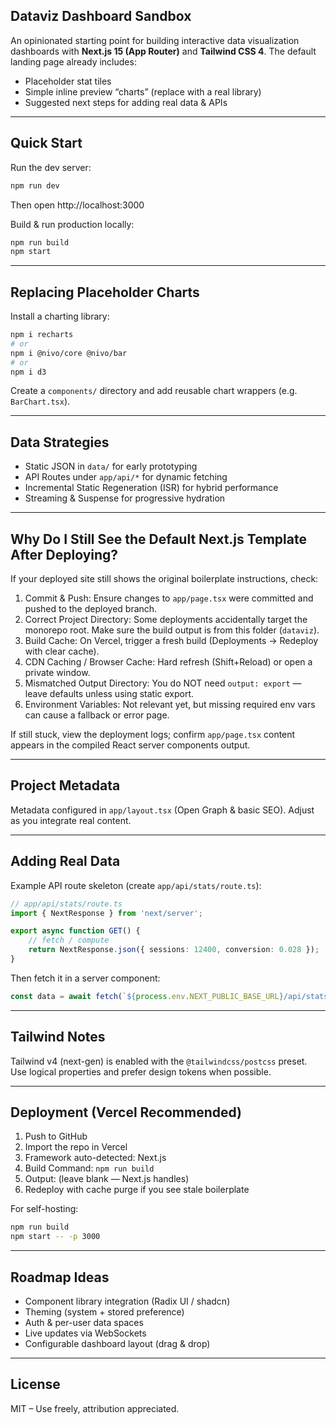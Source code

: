 ## Dataviz Dashboard Sandbox

An opinionated starting point for building interactive data visualization dashboards with **Next.js 15 (App Router)** and **Tailwind CSS 4**. The default landing page already includes:

- Placeholder stat tiles
- Simple inline preview “charts” (replace with a real library)
- Suggested next steps for adding real data & APIs

---

## Quick Start

Run the dev server:

```bash
npm run dev
```

Then open http://localhost:3000

Build & run production locally:

```bash
npm run build
npm start
```

---

## Replacing Placeholder Charts

Install a charting library:

```bash
npm i recharts
# or
npm i @nivo/core @nivo/bar
# or
npm i d3
```

Create a `components/` directory and add reusable chart wrappers (e.g. `BarChart.tsx`).

---

## Data Strategies

- Static JSON in `data/` for early prototyping
- API Routes under `app/api/*` for dynamic fetching
- Incremental Static Regeneration (ISR) for hybrid performance
- Streaming & Suspense for progressive hydration

---

## Why Do I Still See the Default Next.js Template After Deploying?

If your deployed site still shows the original boilerplate instructions, check:

1. Commit & Push: Ensure changes to `app/page.tsx` were committed and pushed to the deployed branch.
2. Correct Project Directory: Some deployments accidentally target the monorepo root. Make sure the build output is from this folder (`dataviz`).
3. Build Cache: On Vercel, trigger a fresh build (Deployments → Redeploy with clear cache).
4. CDN Caching / Browser Cache: Hard refresh (Shift+Reload) or open a private window.
5. Mismatched Output Directory: You do NOT need `output: export` — leave defaults unless using static export.
6. Environment Variables: Not relevant yet, but missing required env vars can cause a fallback or error page.

If still stuck, view the deployment logs; confirm `app/page.tsx` content appears in the compiled React server components output.

---

## Project Metadata

Metadata configured in `app/layout.tsx` (Open Graph & basic SEO). Adjust as you integrate real content.

---

## Adding Real Data

Example API route skeleton (create `app/api/stats/route.ts`):

```ts
// app/api/stats/route.ts
import { NextResponse } from 'next/server';

export async function GET() {
	// fetch / compute
	return NextResponse.json({ sessions: 12400, conversion: 0.028 });
}
```

Then fetch it in a server component:

```ts
const data = await fetch(`${process.env.NEXT_PUBLIC_BASE_URL}/api/stats`, { cache: 'no-store' }).then(r => r.json());
```

---

## Tailwind Notes

Tailwind v4 (next-gen) is enabled with the `@tailwindcss/postcss` preset. Use logical properties and prefer design tokens when possible.

---

## Deployment (Vercel Recommended)

1. Push to GitHub
2. Import the repo in Vercel
3. Framework auto-detected: Next.js
4. Build Command: `npm run build`
5. Output: (leave blank — Next.js handles)
6. Redeploy with cache purge if you see stale boilerplate

For self-hosting:

```bash
npm run build
npm start -- -p 3000
```

---

## Roadmap Ideas

- Component library integration (Radix UI / shadcn)
- Theming (system + stored preference)
- Auth & per-user data spaces
- Live updates via WebSockets
- Configurable dashboard layout (drag & drop)

---

## License

MIT – Use freely, attribution appreciated.
